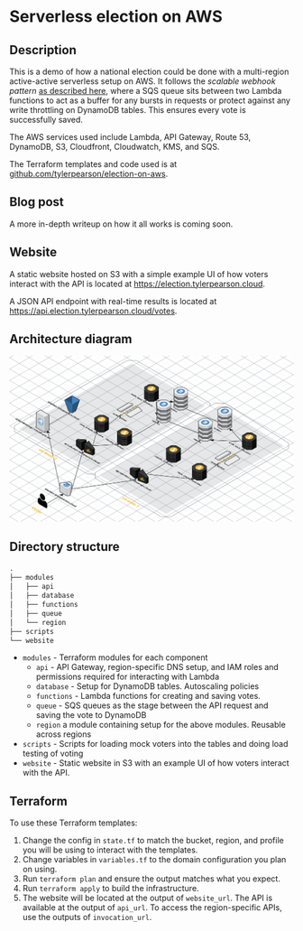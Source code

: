 # Serverless election on AWS

## Description

This is a demo of how a national election could be done with a multi-region active-active serverless setup on AWS. It follows the *scalable webhook pattern* [as described here](https://www.jeremydaly.com/serverless-microservice-patterns-for-aws/), where a SQS queue sits between two Lambda functions to act as a buffer for any bursts in requests or protect against any write throttling on DynamoDB tables. This ensures every vote is successfully saved.

The AWS services used include Lambda, API Gateway, Route 53, DynamoDB, S3, Cloudfront, Cloudwatch, KMS, and SQS.

The Terraform templates and code used is at [github.com/tylerpearson/election-on-aws](https://github.com/tylerpearson/election-on-aws).

## Blog post

A more in-depth writeup on how it all works is coming soon.

## Website

A static website hosted on S3 with a simple example UI of how voters interact with the API is located at https://election.tylerpearson.cloud.

A JSON API endpoint with real-time results is located at https://api.election.tylerpearson.cloud/votes.

## Architecture diagram

![Diagram](diagram.png?raw=true "Architecture")

## Directory structure

```
.
├── modules
│   ├── api
│   ├── database
│   ├── functions
│   ├── queue
│   └── region
├── scripts
└── website
```

- `modules` - Terraform modules for each component
  - `api` - API Gateway, region-specific DNS setup, and IAM roles and permissions required for interacting with Lambda
  - `database` - Setup for DynamoDB tables. Autoscaling policies
  - `functions` - Lambda functions for creating and saving votes.
  - `queue` - SQS queues as the stage between the API request and saving the vote to DynamoDB
  - `region` a module containing setup for the above modules. Reusable across regions
- `scripts` - Scripts for loading mock voters into the tables and doing load testing of voting
- `website` - Static website in S3 with an example UI of how voters interact with the API.

## Terraform

To use these Terraform templates:

1. Change the config in `state.tf` to match the bucket, region, and profile you will be using to interact with the templates.
1. Change variables in `variables.tf` to the domain configuration you plan on using.
1. Run `terraform plan` and ensure the output matches what you expect.
1. Run `terraform apply` to build the infrastructure.
1. The website will be located at the output of `website_url`. The API is available at the output of `api_url`. To access the region-specific APIs, use the outputs of `invocation_url`.
